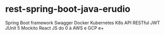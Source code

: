 # rest-spring-boot-java-erudio
Spring Boot framework Swagger Docker Kubernetes K8s API RESTful JWT JUnit 5 Mockito React JS do 0 à AWS e GCP e+
